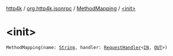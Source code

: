 [http4k](../../index.md) / [org.http4k.jsonrpc](../index.md) / [MethodMapping](index.md) / [&lt;init&gt;](./-init-.md)

# &lt;init&gt;

`MethodMapping(name: `[`String`](https://kotlinlang.org/api/latest/jvm/stdlib/kotlin/-string/index.html)`, handler: `[`RequestHandler`](../-request-handler.md)`<`[`IN`](index.md#IN)`, `[`OUT`](index.md#OUT)`>)`